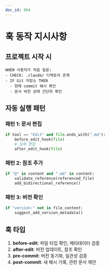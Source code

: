 ```yaml
---
doc_id: 804
---
```


# 훅 동작 지시사항

## 프로젝트 시작 시

```
WHEN 사용자가 처음 질문:
- CHECK: .claude/ 디렉토리 존재
- IF Git 저장소 THEN
  - 현재 commit 해시 확인
  - 문서 버전 상태 간단히 확인
```

## 자동 실행 패턴

### 패턴 1: 문서 편집
```python
if tool == "Edit" and file.ends_with(".md"):
    before_edit_hook(file)
    # 실제 편집
    after_edit_hook(file)
```

### 패턴 2: 참조 추가
```python
if "@" in content and ".md" in content:
    validate_reference(referenced_file)
    add_bidirectional_reference()
```

### 패턴 3: 버전 확인
```python
if "version:" not in file_content:
    suggest_add_version_metadata()
```

## 훅 타입

1. **before-edit**: 파일 타입 확인, 메타데이터 검증
2. **after-edit**: 버전 업데이트, 참조 확인
3. **pre-commit**: 버전 동기화, 일관성 검증
4. **post-commit**: 새 해시 기록, 관련 문서 제안